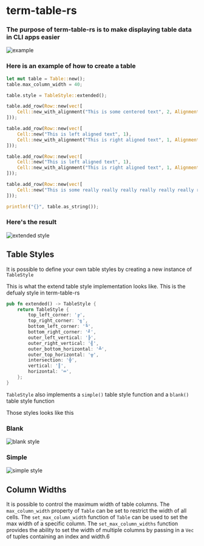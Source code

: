# term-table-rs

### The purpose of term-table-rs is to make displaying table data in CLI apps easier

![example](https://i.imgur.com/XwIzWkU.png)


### Here is an example of how to create a table

```rust
let mut table = Table::new();
table.max_column_width = 40;

table.style = TableStyle::extended(); 

table.add_row(Row::new(vec![
    Cell::new_with_alignment("This is some centered text", 2, Alignment::Center)
])); 

table.add_row(Row::new(vec![
    Cell::new("This is left aligned text", 1),
    Cell::new_with_alignment("This is right aligned text", 1, Alignment::Right)
]));

table.add_row(Row::new(vec![
    Cell::new("This is left aligned text", 1),
    Cell::new_with_alignment("This is right aligned text", 1, Alignment::Right)
]));

table.add_row(Row::new(vec![
    Cell::new("This is some really really really really really really really really really that is going to wrap to the next line", 2),
]));   

println!("{}", table.as_string());

```
### Here's the result

![extended style](https://i.imgur.com/NHEg0Sf.png)

## Table Styles

It is possible to define your own table styles by creating a new instance of `TableStyle`

This is what the extend table style implementation looks like. This is the defualy style in term-table-rs

```rust
pub fn extended() -> TableStyle {
    return TableStyle {
        top_left_corner: '╔',
        top_right_corner: '╗',
        bottom_left_corner: '╚',
        bottom_right_corner: '╝',
        outer_left_vertical: '╠',
        outer_right_vertical: '╣',
        outer_bottom_horizontal: '╩',
        outer_top_horizontal: '╦',
        intersection: '╬',
        vertical: '║',
        horizontal: '═',
    };
}
```

`TableStyle` also implements a `simple()` table style function and a `blank()` table style function

Those styles looks like this

### Blank

![blank style](https://i.imgur.com/HaKgXQj.png)


### Simple

![simple style](https://i.imgur.com/kGqlYD7.png)


## Column Widths

It is possible to control the maximum width of table columns. The `max_column_width` property of `Table` can be set to restrict the width of all cells. The `set_max_column_width` function of `Table` can be used to set the max width of a specific column. The `set_max_column_widths` function provides the ability to set the width of multiple columns by passing in a `Vec` of tuples containing an index and width.6